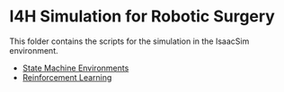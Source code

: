 # I4H Simulation for Robotic Surgery

This folder contains the scripts for the simulation in the IsaacSim environment.
- [State Machine Environments](./scripts/environments/state_machine/README.md)
- [Reinforcement Learning](./scripts/reinforcement_learning/rsl_rl/README.md)
